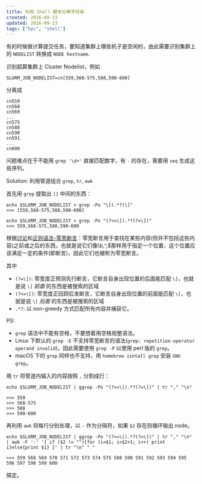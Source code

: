 ```yaml
---
title: 利用 Shell 脚本分离字符串
created: 2016-09-13
updated: 2016-09-13
tags: ["hpc", "shell"]
---
```


有的时候做计算提交任务，要知道集群上哪些机子是空闲的，由此需要识别集群上的 `NODELIST` 转换成 `NODE hostname`.

识别超算集群上 Cluster Nodelist，例如

    SLURM_JOB_NODELIST=cn[559,568-575,588,590-600]

分离成

    cn559
    cn568
    cn569
    ...
    cn575
    cn588
    cn590
    cn591
    ...
    cn600

问题难点在于不能用 `grep '\d+'` 直接匹配数字，有 `-` 的存在，需要用 `seq` 生成这些序列。

Solution: 利用管道组合 `grep`, `tr`, `awk`

首先用 `grep` 提取出 `[]` 中间的东西：

    echo $SLURM_JOB_NODELIST > grep -Po "\[(.*?)\]"
    >>> [559,568-575,588,590-600]

    echo $SLURM_JOB_NODELIST > grep -Po "(?<=\[).*?(?=\])"
    >>> 559,568-575,588,590-600

根据[讨论](https://ask.helplib.com/regex/post_335235)和[正则语法-零宽断言](http://www.cnblogs.com/deerchao/archive/2006/08/24/zhengzhe30fengzhongjiaocheng.html#lookaround)：零宽断言用于查找在某些内容(但并不包括这些内容)之前或之后的东西，也就是说它们像\b,^,\$那样用于指定一个位置，这个位置应该满足一定的条件(即断言)，因此它们也被称为零宽断言。

其中

- `(?=\])`: 零宽度正预测先行断言，它断言自身出现位置的后面能匹配 `\]`，也就是说 `\]` _前面_ 的东西是被搜索的区域
- `(?<=\[)`: 零宽度正回顾后发断言，它断言自身出现位置的前面能匹配 `\[`，也就是说 `\[` _后面_ 的东西是被搜索的区域
- `.*?`: 以 non-greedy 方式匹配所有内容并捕获它。

PS:

- `grep` 语法中不能有空格，不要想着用空格规整语法。
- Linux 下默认的 `grep -E` 不支持零宽断言的语法(`grep: repetition-operator operand invalid`)，因此需要使用 `grep -P` 以使用 perl 版的 `grep`。
- macOS 下的 `grep` 同样也不支持，用 `homebrew isntall grep` 安装 `GNU grep`。

用 `tr` 将管道内输入的内容按照 `,` 分割成行：

    echo $SLURM_JOB_NODELIST | ggrep -Po "(?<=\[).*?(?=\])" | tr "," "\n"

    >>> 559
    >>> 568-575
    >>> 588
    >>> 590-600

再利用 `awk` 将每行分别处理，以 `-` 作为分隔符，如果 `$2` 存在则循环输出 node。

    echo $SLURM_JOB_NODELIST | ggrep -Po "(?<=\[).*?(?=\])" | tr "," "\n" | awk -F '-' '{ if ($2 != ""){for (i=$1; i<$2+1; i++) print i}else{print $1} }' | tr "\n" " "

    >>> 559 568 569 570 571 572 573 574 575 588 590 591 592 593 594 595 596 597 598 599 600

搞定。
